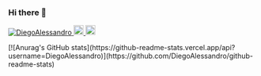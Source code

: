 ### Hi there 👋

<p align="left">
  <a href="https://github.com/DiegoAlessandro/DiegoAlessandro/">
    <img src="https://komarev.com/ghpvc/?username=DiegoAlessandro" alt="DiegoAlessandro" />
  </a>
  <a href="http://twitter.com/c10318d">
    <img height="20" src="https://img.shields.io/twitter/follow/c10318d?label=Twitter&logo=twitter&style=flat" />
  </a>
  <a href="https://github.com/DiegoAlessandro">
    <img height="20" src="https://img.shields.io/github/followers/DiegoAlessandro?label=follow&logo=github&style=flat" />
  </a>
</p>
[![Anurag's GitHub stats](https://github-readme-stats.vercel.app/api?username=DiegoAlessandro)](https://github.com/DiegoAlessandro/github-readme-stats)

<!--
**DiegoAlessandro/DiegoAlessandro** is a ✨ _special_ ✨ repository because its `README.md` (this file) appears on your GitHub profile.

Here are some ideas to get you started:

- 🔭 I’m currently working on ...
- 🌱 I’m currently learning ...
- 👯 I’m looking to collaborate on ...
- 🤔 I’m looking for help with ...
- 💬 Ask me about ...
- 📫 How to reach me: ...
- 😄 Pronouns: ...
- ⚡ Fun fact: ...
-->
